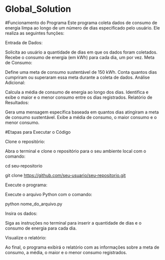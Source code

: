 # Global_Solution

#Funcionamento do Programa
Este programa coleta dados de consumo de energia limpa ao longo de um número de dias especificado pelo usuário. Ele realiza as seguintes funções:

Entrada de Dados:

Solicita ao usuário a quantidade de dias em que os dados foram coletados.
Recebe o consumo de energia (em kWh) para cada dia, um por vez.
Meta de Consumo:

Define uma meta de consumo sustentável de 150 kWh.
Conta quantos dias cumpriram ou superaram essa meta durante a coleta de dados.
Análise Adicional:

Calcula a média de consumo de energia ao longo dos dias.
Identifica e exibe o maior e o menor consumo entre os dias registrados.
Relatório de Resultados:

Gera uma mensagem específica baseada em quantos dias atingiram a meta de consumo sustentável.
Exibe a média de consumo, o maior consumo e o menor consumo.

#Etapas para Executar o Código

Clone o repositório:

  Abra o terminal e clone o repositório para o seu ambiente local com o comando:
  
  cd seu-repositorio
  
  git clone https://github.com/seu-usuario/seu-repositorio.git

Execute o programa:

  Execute o arquivo Python com o comando:

  python nome_do_arquivo.py

Insira os dados:

  Siga as instruções no terminal para inserir a quantidade de dias e o consumo de energia para cada dia.
  
Visualize o relatório:

Ao final, o programa exibirá o relatório com as informações sobre a meta de consumo, a média, o maior e o menor consumo registrados.
